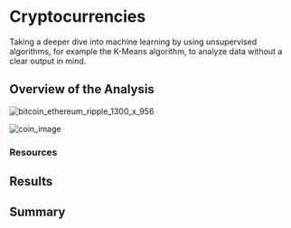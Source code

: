 # Cryptocurrencies
Taking a deeper dive into machine learning by using unsupervised algorithms, for example the K-Means algorithm, to analyze data without a clear output in mind.


## Overview of the Analysis
![bitcoin_ethereum_ripple_1300_x_956](https://user-images.githubusercontent.com/94148420/164916011-9a5a2450-5f9e-495a-90c4-288ee5d0c7fc.jpg)

![coin_image](https://user-images.githubusercontent.com/94148420/164916047-20738768-a4a7-4712-969e-f5eb5e1cdb34.jpg)


### Resources


## Results


## Summary
